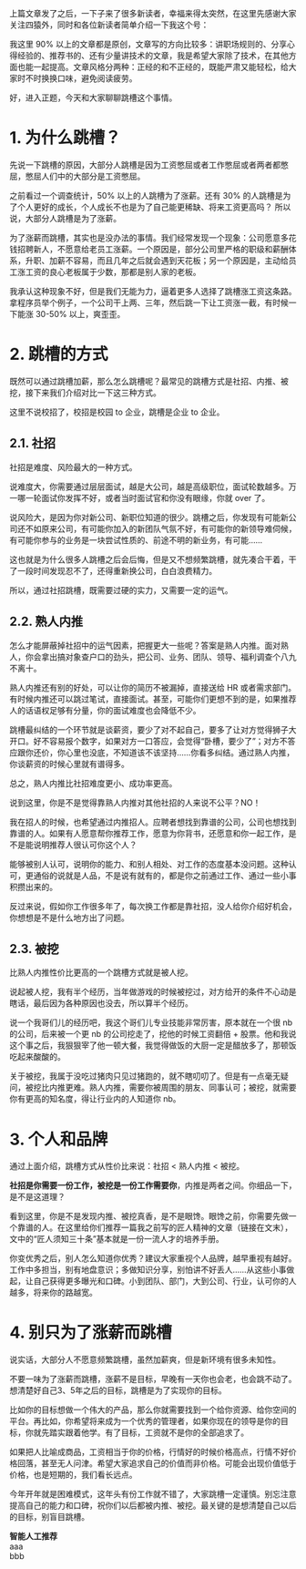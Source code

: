 上篇文章发了之后，一下子来了很多新读者，幸福来得太突然，在这里先感谢大家关注四猿外，同时和各位新读者简单介绍一下我这个号：

我这里 90% 以上的文章都是原创，文章写的方向比较多：讲职场规则的、分享心得经验的、推荐书的、还有少量讲技术的文章，我是希望大家除了技术，在其他方面也能一起提高。文章风格分两种：正经的和不正经的，既能严肃又能轻松，给大家时不时换换口味，避免阅读疲劳。

好，进入正题，今天和大家聊聊跳槽这个事情。

# 1. 为什么跳槽？
先说一下跳槽的原因，大部分人跳槽是因为工资憋屈或者工作憋屈或者两者都憋屈，憋屈人们中的大部分是工资憋屈。

之前看过一个调查统计，50% 以上的人跳槽为了涨薪。还有 30% 的人跳槽是为了个人更好的成长，个人成长不也是为了自己能更稀缺、将来工资更高吗？ 所以说，大部分人跳槽是为了涨薪。

为了涨薪而跳槽，其实也是没办法的事情。我们经常发现一个现象：公司愿意多花钱招聘新人，不愿意给老员工涨薪。一个原因是，部分公司里严格的职级和薪酬体系，升职、加薪不容易，而且几年之后就会遇到天花板；另一个原因是，主动给员工涨工资的良心老板属于少数，那都是别人家的老板。

我承认这种现象不好，但是我们无能为力，逼着更多人选择了跳槽涨工资这条路。拿程序员举个例子，一个公司干上两、三年，然后跳一下让工资涨一截，有时候一下能涨 30-50% 以上，爽歪歪。

# 2. 跳槽的方式
既然可以通过跳槽加薪，那么怎么跳槽呢？最常见的跳槽方式是社招、内推、被挖，接下来我们介绍对比一下这三种方式。

这里不说校招了，校招是校园 to 企业，跳槽是企业 to 企业。

## 2.1. 社招
社招是难度、风险最大的一种方式。

说难度大，你需要通过层层面试，越是大公司，越是高级职位，面试轮数越多。万一哪一轮面试你发挥不好，或者当时面试官和你没有眼缘，你就 over 了。

说风险大，是因为你对新公司、新职位知道的很少。跳槽之后，你发现有可能新公司还不如原来公司，有可能你加入的新团队气氛不好，有可能你的新领导难伺候，有可能你参与的业务是一块尝试性质的、前途不明的新业务，有可能……

这也就是为什么很多人跳槽之后会后悔，但是又不想频繁跳槽，就先凑合干着，干了一段时间发现忍不了，还得重新换公司，白白浪费精力。

所以，通过社招跳槽，既需要过硬的实力，又需要一定的运气。

## 2.2. 熟人内推
怎么才能屏蔽掉社招中的运气因素，把握更大一些呢？答案是熟人内推。面对熟人，你会拿出搞对象查户口的劲头，把公司、业务、团队、领导、福利调查个八九不离十。

熟人内推还有别的好处，可以让你的简历不被漏掉，直接送给 HR 或者需求部门。有时候内推还可以跳过笔试，直接面试。甚至，可能你们更想不到的是，如果推荐人的话语权足够有分量，你的面试难度也会降低不少。

跳槽最纠结的一个环节就是谈薪资，要少了对不起自己，要多了让对方觉得狮子大开口。好不容易报个数字，如果对方一口答应，会觉得“卧槽，要少了”；对方不答应跟你还价，你心里也没底，不知道该不该坚持……你看多纠结。通过熟人内推，你谈薪资的时候心里就有谱得多。

总之，熟人内推比社招难度更小、成功率更高。

说到这里，你是不是觉得靠熟人内推对其他社招的人来说不公平？NO！

我在招人的时候，也希望通过内推招人。应聘者想找到靠谱的公司，公司也想找到靠谱的人。如果有人愿意帮你推荐工作，愿意为你背书，还愿意和你一起工作，是不是能说明推荐人很认可你这个人？

能够被别人认可，说明你的能力、和别人相处、对工作的态度基本没问题。这种认可，更通俗的说就是人品，不是说有就有的，都是你之前通过工作、通过一些小事积攒出来的。

反过来说，假如你工作很多年了，每次换工作都是靠社招，没人给你介绍好机会，你想想是不是什么地方出了问题。

## 2.3. 被挖
比熟人内推性价比更高的一个跳槽方式就是被人挖。

说起被人挖，我有半个经历，当年做游戏的时候被挖过，对方给开的条件不心动是瞎话，最后因为各种原因也没去，所以算半个经历。

说一个我哥们儿的经历吧，我这个哥们儿专业技能非常厉害，原本就在一个很 nb 的公司，后来被一个更 nb 的公司挖走了，挖他的时候工资翻倍 + 股票。他和我说这个事之后，我狠狠宰了他一顿大餐，我觉得做饭的大厨一定是醋放多了，那顿饭吃起来酸酸的。

关于被挖，我属于没吃过猪肉只见过猪跑的，就不瞎叨叨了。但是有一点毫无疑问，被挖比内推更难。熟人内推，需要你被周围的朋友、同事认可；被挖，就需要你有更高的知名度，得让行业内的人知道你 nb。

# 3. 个人和品牌
通过上面介绍，跳槽方式从性价比来说：社招 < 熟人内推 < 被挖。

**社招是你需要一份工作，被挖是一份工作需要你**，内推是两者之间。你细品一下，是不是这道理？

看到这里，你是不是发现内推、被挖真香，是不是眼馋。眼馋之前，你需要先做一个靠谱的人。在这里给你们推荐一篇我之前写的匠人精神的文章（链接在文末），文中的“匠人须知三十条”基本就是一份一流人才的培养手册。

你变优秀之后，别人怎么知道你优秀？建议大家重视个人品牌，越早重视有越好。工作中多担当，别有地盘意识；多做知识分享，别怕讲不好丢人……从这些小事做起，让自己获得更多曝光和口碑。小到团队、部门，大到公司、行业，认可你的人越多，将来你的路越宽。

# 4. 别只为了涨薪而跳槽
说实话，大部分人不愿意频繁跳槽，虽然加薪爽，但是新环境有很多未知性。

不要一味为了涨薪而跳槽，涨薪不是目标，早晚有一天你也会老，也会跳不动了。想清楚好自己3、5年之后的目标，跳槽是为了实现你的目标。

比如你的目标想做一个伟大的产品，那么你就需要找到一个给你资源、给你空间的平台。再比如，你希望将来成为一个优秀的管理者，如果你现在的领导是你的目标，你就先踏实跟着他学。有了目标，工资就不是你的全部追求了。

如果把人比喻成商品，工资相当于你的价格，行情好的时候价格高点，行情不好价格回落，甚至无人问津。希望大家追求自己的价值而非价格。可能会出现价值低于价格，也是短期的，我们看长远点。

今年开年就是困难模式，这年头有份工作就不错了，大家跳槽一定谨慎。别忘注意提高自己的能力和口碑，祝你们以后都被内推、被挖。最关键的是想清楚自己以后的目标，别盲目跳槽。

**智能人工推荐**  
aaa  
bbb
